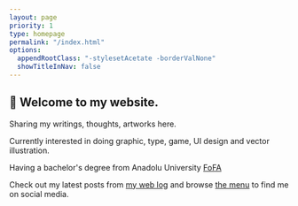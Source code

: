 ```yaml
---
layout: page
priority: 1
type: homepage
permalink: "/index.html"
options:
  appendRootClass: "-stylesetAcetate -borderValNone"
  showTitleInNav: false
---
```

## 👋 Welcome to my website.
Sharing my writings, thoughts, artworks here.

Currently interested in doing graphic, type, game, UI design and vector illustration.

Having a bachelor's degree from Anadolu University [FoFA](http://anadolu.edu.tr/en/academics/faculties/192/faculty-of-fine-arts/general-info)

Check out my latest posts from [my web log](/blog) and browse [<label for=toggleNav-000 onclick>the menu</label>](#!) to find me on social media.
